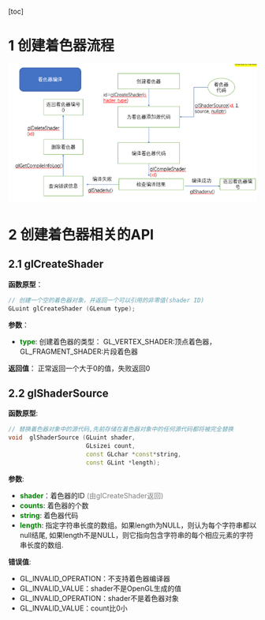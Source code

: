 [toc]
# 1 创建着色器流程
![创建着色器流程](img/openGLES_1.png)

# 2 创建着色器相关的API
## 2.1 glCreateShader
**函数原型**：
```c++
// 创建一个空的着色器对象，并返回一个可以引用的非零值(shader ID)
GLuint glCreateShader (GLenum type);
```
**参数**：
- **<font color="green">type</font>**: 创建着色器的类型：
  GL_VERTEX_SHADER:顶点着色器，
  GL_FRAGMENT_SHADER:片段着色器

**返回值**：
正常返回一个大于0的值，失败返回0

## 2.2 glShaderSource
**函数原型**:
```c++
// 替换着色器对象中的源代码,先前存储在着色器对象中的任何源代码都将被完全替换
void  glShaderSource (GLuint shader,
                      GLsizei count,
                      const GLchar *const*string,
                      const GLint *length);
```
**参数**:
- **<font color="green">shader</font>**：着色器的ID <font color="gray">(由glCreateShader返回)</font>
- **<font color="green">counts</font>**: 着色器的个数
- **<font color="green">string</font>**: 着色器代码
- **<font color="green">length</font>**: 指定字符串长度的数组。如果length为NULL，则认为每个字符串都以null结尾, 如果length不是NULL，则它指向包含字符串的每个相应元素的字符串长度的数组.

**错误值**:
- GL_INVALID_OPERATION：不支持着色器编译器
- GL_INVALID_VALUE：shader不是OpenGL生成的值
- GL_INVALID_OPERATION：shader不是着色器对象
- GL_INVALID_VALUE：count比0小